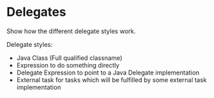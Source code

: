 # Delegates

Show how the different delegate styles work.

Delegate styles:

* Java Class (Full qualified classname)
* Expression to do something directly
* Delegate Expression to point to a Java Delegate implementation
* External task for tasks which will be fulfilled by some external task implementation 